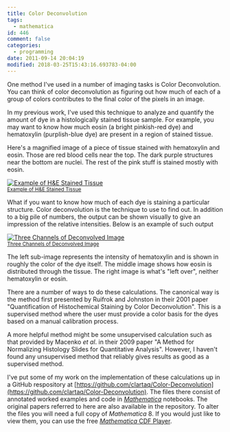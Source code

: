 ```yaml
---
title: Color Deconvolution
tags:
  - mathematica
id: 446
comment: false
categories:
  - programming
date: 2011-09-14 20:04:19
modified: 2018-03-25T15:43:16.693783-04:00
---
```


One method I've used in a number of imaging tasks is Color Deconvolution. You can think of color deconvolution as figuring out how much of each of a group of colors contributes to the final color of the pixels in an image.

<!--more-->
In my previous work, I've used this technique to analyze and quantify the amount of dye in a histologically stained tissue sample. For example, you may want to know how much eosin (a bright pinkish-red dye) and hematoxylin (purplish-blue dye) are present in a region of stained tissue.

Here's a magnified image of a piece of tissue stained with hematoxylin and eosin. Those are red blood cells near the top. The dark purple structures near the bottom are nuclei. The rest of the pink stuff is stained mostly with eosin.

[![Example of H&E Stained Tissue](/static/img/2011-09-14-HnEImage.jpg "Example of H&E Stained Tissue") <br><small>Example of H&E Stained Tissue</small>](/static/img/2011-09-14-HnEImage.jpg)

What if you want to know how much of each dye is staining a particular structure. Color deconvolution is the technique to use to find out. In addition to a big pile of numbers, the output can be shown visually to give an impression of the relative intensities. Below is an example of such output

[![Three Channels of Deconvolved Image](/static/img/2011-09-14-DeconvSnip.PNG "Three Channels of Deconvolved Image")<br><small>Three Channels of Deconvolved Image</small>](/static/img/2011-09-14-DeconvSnip.PNG)

The left sub-image represents the intensity of hematoxylin and is shown in roughly the color of the dye itself. The middle image shows how eosin is distributed through the tissue. The right image is what's "left over", neither hematoxylin or eosin.

There are a number of ways to do these calculations. The canonical way is the method first presented by Ruifrok and Johnston in their 2001 paper "Quantification of Histochemical Staining by Color Deconvolution". This is a supervised method where the user must provide a color basis for the dyes based on a manual calibration process.

A more helpful method might be some unsupervised calculation such as that provided by Macenko _et al_. in their 2009 paper "A Method for Normalizing Histology Slides for Quantitative Analysis". However, I haven't found any unsupervised method that reliably gives results as good as a supervised method.

I've put some of my work on the implementation of these calculations up in a GitHub respository at [https://github.com/clartaq/Color-Deconvolution](https://github.com/clartaq/Color-Deconvolution). The files there consist of annotated worked examples and code in [_Mathematica_](http://www.wolfram.com/mathematica/) notebooks. The original papers referred to here are also available in the repository. To alter the files you will need a full copy of _Mathematica_ 8\. If you would just like to view them, you can use the free [_Mathematica_ CDF Player](http://www.wolfram.com/products/player/).

